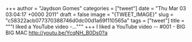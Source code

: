 
+++
author = "Jaydson Gomes"
categories = ["tweet"]
date = "Thu Mar 03 03:04:17 +0000 2011"
draft = false
image = "{TWEET_IMAGE}"
slug = "c58322acb077370388746d0dc00d1a69f110565a"
tags = ["tweet"]
title = """I liked a YouTube video -..."""
+++
I liked a YouTube video -- #001 - BIG BIG MAC http://youtu.be/YcqNH_B0Ds0?a
